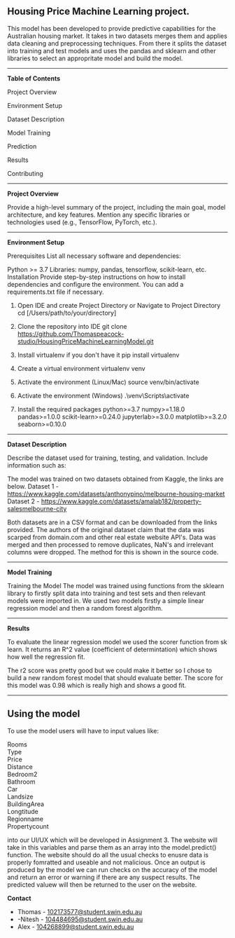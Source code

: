 **Housing Price Machine Learning project.**
------------------------------------------------------------------------------------------------------------------------------------------------------------------------------------------------------------------------------------------------------------
This model has been developed to provide predictive capabilities for the Australian housing market. It takes in two datasets merges them and applies data cleaning and preprocessing techniques. 
From there it splits the dataset into training and test models and uses the pandas and sklearn and other libraries to select an appropritate model and build the model.

------------------------------------------------------------------------------------------------------------------------------------------------------------------------------------------------------------------------------------------------------------
**Table of Contents**

Project Overview

Environment Setup

Dataset Description

Model Training

Prediction

Results

Contributing

------------------------------------------------------------------------------------------------------------------------------------------------------------------------------------------------------------------------------------------------------------
**Project Overview**

Provide a high-level summary of the project, including the main goal, model architecture, and key features. Mention any specific libraries or technologies used (e.g., TensorFlow, PyTorch, etc.).

------------------------------------------------------------------------------------------------------------------------------------------------------------------------------------------------------------------------------------------------------------
**Environment Setup**

Prerequisites
List all necessary software and dependencies:

Python >= 3.7
Libraries: numpy, pandas, tensorflow, scikit-learn, etc.
Installation
Provide step-by-step instructions on how to install dependencies and configure the environment. You can add a requirements.txt file if necessary.


1. Open IDE and create Project Directory or Navigate to Project Directory
cd [/Users/path/to/your/directory]

2. Clone the repository into IDE
git clone https://github.com/Thomaspeacock-studio/HousingPriceMachineLearningModel.git

3. Install virtualenv if you don't have it
pip install virtualenv

4. Create a virtual environment
virtualenv venv

5. Activate the environment (Linux/Mac)
source venv/bin/activate

6. Activate the environment (Windows)
.\venv\Scripts\activate

7. Install the required packages
python>=3.7
numpy>=1.18.0
pandas>=1.0.0
scikit-learn>=0.24.0
jupyterlab>=3.0.0
matplotlib>=3.2.0
seaborn>=0.10.0



------------------------------------------------------------------------------------------------------------------------------------------------------------------------------------------------------------------------------------------------------------
**Dataset Description**

Describe the dataset used for training, testing, and validation. Include information such as:

The model was trained on two datasets obtained from Kaggle, the links are below. 
Dataset 1 - https://www.kaggle.com/datasets/anthonypino/melbourne-housing-market
Dataset 2 - https://www.kaggle.com/datasets/amalab182/property-salesmelbourne-city

Both datasets are in a CSV format and can be downloaded from the links provided. The authors of the original dataset claim that the data was scarped from domain.com and other real estate website API's. 
Data was merged and then processed to remove duplicates, NaN's and irrelevant columns were dropped. The method for this is shown in the source code.

------------------------------------------------------------------------------------------------------------------------------------------------------------------------------------------------------------------------------------------------------------
**Model Training**

Training the Model
The model was trained using functions from the sklearn library to firstly split data into training and test sets and then relevant models were imported in. We used two models firstly a simple linear regression model and then a random forest algorithm. 

------------------------------------------------------------------------------------------------------------------------------------------------------------------------------------------------------------------------------------------------------------
**Results**

To evaluate the linear regression model we used the scorer function from sk learn. It returns an R^2 value (coefficient of determintation) which shows how well the regression fit. 

The r2 score was pretty good but we could make it better so I chose to build a new random forest model that should evaluate better. The score for this model was 0.98 which is really high and shows a good fit. 


------------------------------------------------------------------------------------------------------------------------------------------------------------------------------------------------------------------------------------------------------------
Using the model
------------------------------------------------------------------------------------------------------------------------
To use the model users will have to input values like:

Rooms                
Type                 
Price             
Distance             
Bedroom2          
Bathroom          
Car               
Landsize         
BuildingArea     
Longtitude        
Regionname           
Propertycount     

into our UI/UX which will be developed in Assignment 3. The website will take in this variables and parse them as an array into the model.predict() function. The website should do all the usual checks to enusre data is properly fomratted and useable and not malicious. Once an output is produced by the model we can run checks on the accuracy of the model and return an error or warning if there are any suspect results. The predicted valuew will then be returned to the user on the website.  


**Contact**
- Thomas - 102173577@student.swin.edu.au
- -Nitesh - 104484695@student.swin.edu.au
- Alex - 104268899@student.swin.edu.au

